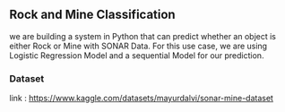 ## Rock and Mine Classification
we are building a system in Python that can predict whether an object is either Rock or Mine with SONAR Data. For this use case, we are using Logistic Regression Model and a sequential Model for our prediction. 
### Dataset
link : https://www.kaggle.com/datasets/mayurdalvi/sonar-mine-dataset
